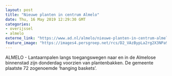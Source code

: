 ```yaml
---
layout: post
title: "Nieuwe planten in centrum Almelo"
date: Thu, 16 May 2019 12:29:30 GMT
categories: 
- overijssel 
- almelo 
externe_link: "https://www.ad.nl/almelo/nieuwe-planten-in-centrum-almelo~a9d8a469/"
feature_image: "https://images4.persgroep.net/rcs/D2_VAzBypLa2rg2X3NPa9JmorpM/diocontent/148515307/_fitwidth/400/?appId=21791a8992982cd8da851550a453bd7f&quality=0.7"
---
```


ALMELO - Lantaarnpalen langs toegangswegen naar en in de Almelose binnenstad zijn donderdag voorzien van plantenbakken. De gemeente plaatste 72 zogenoemde ‘hanging baskets’.

